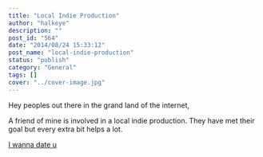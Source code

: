 ```yaml
---
title: "Local Indie Production"
author: "halkeye"
description: ""
post_id: "564"
date: "2014/08/24 15:33:12"
post_name: "local-indie-production"
status: "publish"
category: "General"
tags: []
cover: "../cover-image.jpg"
---
```


Hey peoples out there in the grand land of the internet,

A friend of mine is involved in a local indie production. They have met their goal but every extra bit helps a lot.



[I wanna date u](https://www.indiegogo.com/projects/i-wanna-date-u-the-movie/x/219183#home)
